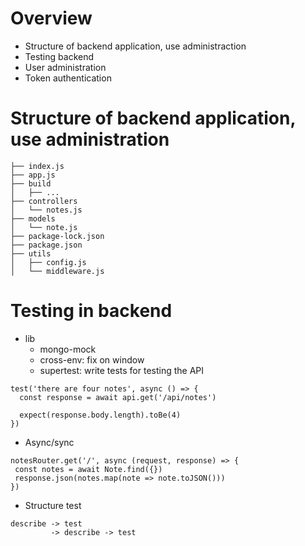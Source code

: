 # Overview
- Structure of backend application, use administraction
- Testing backend
- User administration
- Token authentication

# Structure of backend application, use administration
```
├── index.js
├── app.js
├── build
│   ├── ...
├── controllers
│   └── notes.js
├── models
│   └── note.js
├── package-lock.json
├── package.json
├── utils
│   ├── config.js
│   └── middleware.js  
```

# Testing in backend
- lib
  - mongo-mock
  - cross-env: fix on window
  - supertest: write tests for testing the API
```
test('there are four notes', async () => {
  const response = await api.get('/api/notes')

  expect(response.body.length).toBe(4)
})
```
- Async/sync
```
notesRouter.get('/', async (request, response) => {
 const notes = await Note.find({})
 response.json(notes.map(note => note.toJSON()))
})
```
- Structure test
```
describe -> test
         -> describe -> test
```
